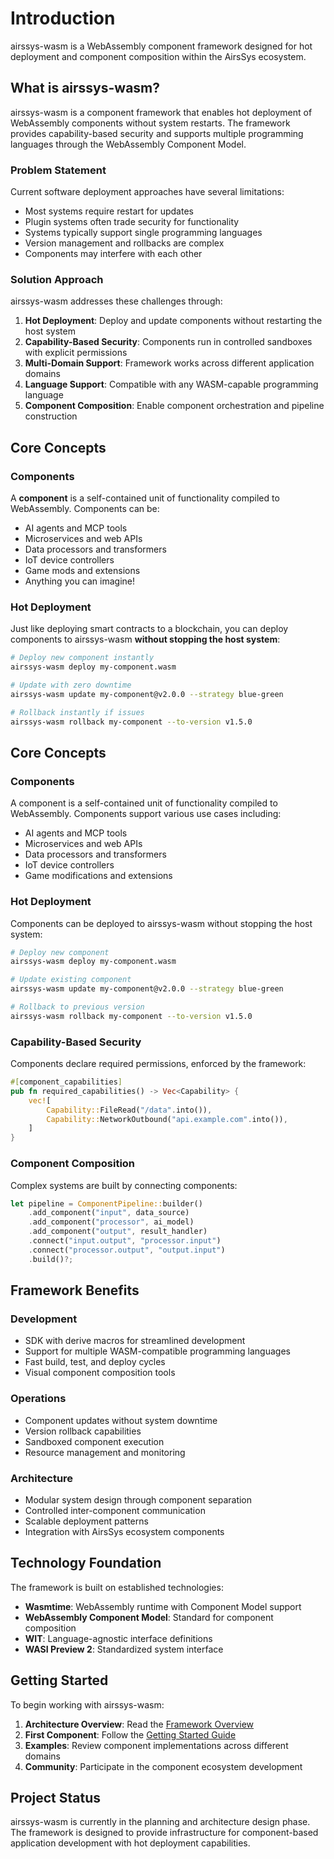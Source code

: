 # Introduction

airssys-wasm is a WebAssembly component framework designed for hot deployment and component composition within the AirsSys ecosystem.

## What is airssys-wasm?

airssys-wasm is a component framework that enables hot deployment of WebAssembly components without system restarts. The framework provides capability-based security and supports multiple programming languages through the WebAssembly Component Model.

### Problem Statement

Current software deployment approaches have several limitations:
- Most systems require restart for updates
- Plugin systems often trade security for functionality  
- Systems typically support single programming languages
- Version management and rollbacks are complex
- Components may interfere with each other

### Solution Approach

airssys-wasm addresses these challenges through:

1. **Hot Deployment**: Deploy and update components without restarting the host system
2. **Capability-Based Security**: Components run in controlled sandboxes with explicit permissions
3. **Multi-Domain Support**: Framework works across different application domains
4. **Language Support**: Compatible with any WASM-capable programming language
5. **Component Composition**: Enable component orchestration and pipeline construction

## Core Concepts

### Components
A **component** is a self-contained unit of functionality compiled to WebAssembly. Components can be:
- AI agents and MCP tools
- Microservices and web APIs
- Data processors and transformers
- IoT device controllers
- Game mods and extensions
- Anything you can imagine!

### Hot Deployment
Just like deploying smart contracts to a blockchain, you can deploy components to airssys-wasm **without stopping the host system**:
```bash
# Deploy new component instantly
airssys-wasm deploy my-component.wasm

# Update with zero downtime
airssys-wasm update my-component@v2.0.0 --strategy blue-green

# Rollback instantly if issues
airssys-wasm rollback my-component --to-version v1.5.0
```

## Core Concepts

### Components
A component is a self-contained unit of functionality compiled to WebAssembly. Components support various use cases including:
- AI agents and MCP tools
- Microservices and web APIs
- Data processors and transformers
- IoT device controllers
- Game modifications and extensions

### Hot Deployment
Components can be deployed to airssys-wasm without stopping the host system:
```bash
# Deploy new component
airssys-wasm deploy my-component.wasm

# Update existing component
airssys-wasm update my-component@v2.0.0 --strategy blue-green

# Rollback to previous version
airssys-wasm rollback my-component --to-version v1.5.0
```

### Capability-Based Security
Components declare required permissions, enforced by the framework:
```rust
#[component_capabilities]
pub fn required_capabilities() -> Vec<Capability> {
    vec![
        Capability::FileRead("/data".into()),
        Capability::NetworkOutbound("api.example.com".into()),
    ]
}
```

### Component Composition
Complex systems are built by connecting components:
```rust
let pipeline = ComponentPipeline::builder()
    .add_component("input", data_source)
    .add_component("processor", ai_model)
    .add_component("output", result_handler)
    .connect("input.output", "processor.input")
    .connect("processor.output", "output.input")
    .build()?;
```

## Framework Benefits

### Development
- SDK with derive macros for streamlined development
- Support for multiple WASM-compatible programming languages
- Fast build, test, and deploy cycles
- Visual component composition tools

### Operations
- Component updates without system downtime
- Version rollback capabilities
- Sandboxed component execution
- Resource management and monitoring

### Architecture
- Modular system design through component separation
- Controlled inter-component communication
- Scalable deployment patterns
- Integration with AirsSys ecosystem components

## Technology Foundation

The framework is built on established technologies:
- **Wasmtime**: WebAssembly runtime with Component Model support
- **WebAssembly Component Model**: Standard for component composition
- **WIT**: Language-agnostic interface definitions
- **WASI Preview 2**: Standardized system interface

## Getting Started

To begin working with airssys-wasm:

1. **Architecture Overview**: Read the [Framework Overview](./architecture/overview.md)
2. **First Component**: Follow the [Getting Started Guide](./guides/getting-started.md)
3. **Examples**: Review component implementations across different domains
4. **Community**: Participate in the component ecosystem development

## Project Status

airssys-wasm is currently in the planning and architecture design phase. The framework is designed to provide infrastructure for component-based application development with hot deployment capabilities.
